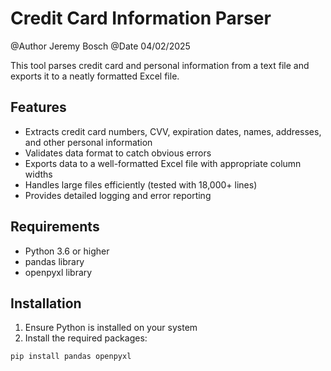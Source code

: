 # Credit Card Information Parser
@Author Jeremy Bosch
@Date 04/02/2025


This tool parses credit card and personal information from a text file and exports it to a neatly formatted Excel file.

## Features

- Extracts credit card numbers, CVV, expiration dates, names, addresses, and other personal information
- Validates data format to catch obvious errors
- Exports data to a well-formatted Excel file with appropriate column widths
- Handles large files efficiently (tested with 18,000+ lines)
- Provides detailed logging and error reporting

## Requirements

- Python 3.6 or higher
- pandas library
- openpyxl library

## Installation

1. Ensure Python is installed on your system
2. Install the required packages:

```bash
pip install pandas openpyxl

